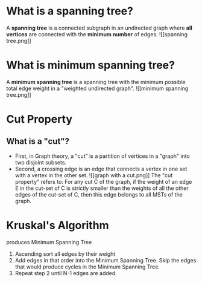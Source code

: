 # What is a spanning tree? 
A **spanning tree** is a connected subgraph in an undirected graph where **all vertices** are connected with the **minimum number** of edges. 
![[spanning tree.png]]
# What is minimum spanning tree? 
A **minimum spanning tree** is a spanning tree with the minimum possible total edge weight in a "weighted undirected graph". 
![[minimum spanning tree.png]]
# Cut Property 
## What is a "cut"? 
* First, in Graph theory, a "cut" is a partition of vertices in a "graph" into two disjoint subsets. 
* Second, a crossing edge is an edge that connects a vertex in one set with a vertex in the other set. 
![[graph with a cut.png]]
The "cut property" refers to: 
For any cut C of the graph, if the weight of an edge E in the cut-set of C is strictly smaller than the weights of all the other edges of the cut-set of C, then this edge belongs to all MSTs of the graph. 
# Kruskal's Algorithm 
produces Minimum Spanning Tree 
1. Ascending sort all edges by their weight 
2. Add edges in that order into the Minimum Spanning Tree. Skip the edges that would produce cycles in the Minimum Spanning Tree. 
3. Repeat step 2 until N-1 edges are added. 